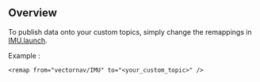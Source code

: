 ## Overview

To publish data onto your custom topics, simply change the remappings
in [IMU.launch](../launch/IMU.launch).

Example :

`<remap from="vectornav/IMU" to="<your_custom_topic>" />`
